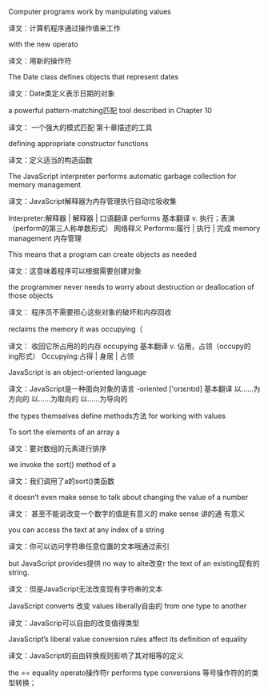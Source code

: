 Computer programs work by manipulating values

译文：计算机程序通过操作值来工作

with the new operato

译文：用新的操作符

The Date class defines objects that represent dates

译文：Date类定义表示日期的对象

a powerful pattern-matching匹配
 tool described in Chapter 10

译文：
一个强大的模式匹配
第十章描述的工具

defining appropriate constructor functions

译文：定义适当的构造函数

The JavaScript interpreter performs automatic garbage collection for memory management

译文：JavaScript解释器为内存管理执行自动垃圾收集

Interpreter:解释器 | 解释器 | 口语翻译
performs
基本翻译
v. 执行；表演（perform的第三人称单数形式）
网络释义
Performs:履行 | 执行 | 完成
memory management 内存管理

This means that a program can create objects as needed

译文：这意味着程序可以根据需要创建对象

the programmer never needs to worry about destruction or deallocation of those objects

译文：
程序员不需要担心这些对象的破坏和内存回收

reclaims the memory it was occupying（

译文：
收回它所占用的的内存
occupying
基本翻译
v. 佔用，占领（occupy的ing形式）
Occupying:占得 | 身居 | 占领

JavaScript is an object-oriented language

译文：JavaScript是一种面向对象的语言
-oriented ['orɪɛntɪd]
基本翻译
以……为方向的
以……为取向的
以……为导向的

the types themselves
 define methods方法 for working with values
 
 To sort the elements of an array a

译文：要对数组的元素进行排序

we invoke the sort() method of a

译文：我们调用了a的sort()类函数

it doesn’t even
 make sense to talk about changing the value of a number

译文：
甚至不能说改变一个数字的值是有意义的
 make sense 讲的通 有意义

you can access the text at any index of a string

译文：你可以访问字符串任意位置的文本哦通过索引

but JavaScript provides提供 no way to alte改变r the text of an existing现有的 string.

译文：但是JavaScript无法改变现有字符串的文本

JavaScript converts 改变 values liberally自由的 from one type to another

译文：JavaScrip可以自由的改变值得类型

JavaScript’s liberal value conversion rules affect its definition of equality

译文：JavaScript的自由转换规则影响了其对相等的定义

 the == equality operato操作符r performs type conversions
 等号操作符的的类型转换；
